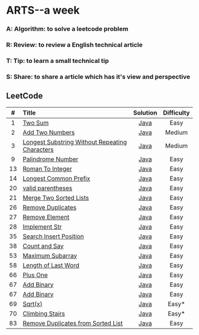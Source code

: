 # ARTS--a week
### A: Algorithm:  to solve a leetcode problem
### R: Review: to review a English technical article
### T: Tip: to learn a small technical tip
### S: Share: to share a article which has it's view and perspective

## LeetCode

| #  | Title | Solution | Difficulty|
|:--:|:-----|:--------:|:---------:|
|1|[Two Sum](https://leetcode.com/problems/two-sum/description/)|[Java](./src/twoSum/TwoSum.java)|Easy|
|2|[Add Two Numbers](https://leetcode.com/problems/add-two-numbers/description/)|[Java](./src/addTwoNumbers/AddTwoNumbers.java)|Medium|
|3|[Longest Substring Without Repeating Characters](https://leetcode.com/problems/longest-substring-without-repeating-characters/description/)|[Java](src/longestSubstring/LongestSubstring.java)|Medium|
|9|[Palindrome Number](https://leetcode.com/problems/palindrome-number/description/)|[Java](./src/palindromeNumber/PalindromeNumber.java)|Easy|
|13|[Roman To Integer](https://leetcode.com/problems/roman-to-integer/description/)|[Java](src/romanToInteger/RomanToInteger.java)|Easy|
|14|[Longest Common Prefix](https://leetcode.com/problems/longest-common-prefix/description/)|[Java](./src/longestCommonPrefix/LongestCommonPrefix.java)|Easy|
|20|[valid parentheses](https://leetcode.com/problems/valid-parentheses/description/)|[Java](./src/validParentheses/ValidParentheses.java)|Easy|
|21|[Merge Two Sorted Lists](https://leetcode.com/problems/merge-two-sorted-lists/description/)|[Java](./src/mergeTwoSortedLists/MergeTwoSortedLists.java)|Easy|
|26|[Remove Duplicates](https://leetcode.com/problems/remove-duplicates-from-sorted-array/description/)|[Java](./src/removeDuplicates/RemoveDuplicates.java)|Easy|
|27|[Remove Element](https://leetcode.com/problems/remove-element/description/)|[Java](./src/removeElement/RemoveElement.java)|Easy|
|28|[Implement Str](https://leetcode.com/problems/implement-strstr/description/)|[Java](./src/implementStrStr/ImplementStr.java)|Easy|
|35|[Search Insert Position](https://leetcode.com/problems/search-insert-position/description/)|[Java](./src/searchInsertPosition/SearchInsertPosition.java)|Easy|
|38|[Count and Say](https://leetcode.com/problems/count-and-say/description/)|[Java](./src/countAndSay/CountAndSay.java)|Easy|
|53|[Maximum Subarray](https://leetcode.com/problems/maximum-subarray/description/)|[Java](./src/maximumSubarray/MaximumSubarray.java)|Easy|
|58|[Length of Last Word](https://leetcode.com/problems/length-of-last-word/description/)|[Java](./src/lengthOfLastWord/LengthOfLastWord.java)|Easy|
|66|[Plus One](https://leetcode.com/problems/plus-one/description/)|[Java](./src/plusOne/PlusOne.java)|Easy|
|67|[Add Binary](https://leetcode.com/problems/add-binary/description/)|[Java](./src/addbinary/AddBinary.java)|Easy|
|67|[Add Binary](https://leetcode.com/problems/add-binary/description/)|[Java](./src/addbinary/AddBinary.java)|Easy|
|69|[Sqrt(x)](https://leetcode.com/problems/sqrtx/description/)|[Java](./src/sqrtofx/SqrtOfX.java)|Easy*|
|70|[Climbing Stairs](https://leetcode.com/problems/climbing-stairs/description/)|[Java](./src/climbingStairs/ClimbingStairs.java)|Easy*|
|83|[Remove Duplicates from Sorted List](https://leetcode.com/problems/remove-duplicates-from-sorted-list/description/)|[Java](./src/removeDuplicatesfromSortedList/RemoveDuplicatesfromSortedList.java)|Easy|
